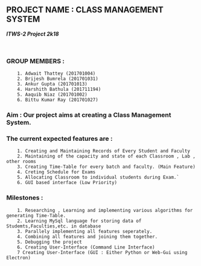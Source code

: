 ## PROJECT NAME : CLASS MANAGEMENT SYSTEM ##

<b><i>ITWS-2 Project 2k18 </i></b>  
  
<br>  
    
### GROUP MEMBERS : ### 
        
        1. Adwait Thattey (201701004)  
        2. Brijesh Bumrela (201701031)  
        3. Ankur Gupta (201701013)  
        4. Harshith Bathula (201711194)  
        5. Aaquib Niaz (201701002)  
        6. Bittu Kumar Ray (201701027)  
        

### Aim : Our project aims at creating a Class Management System. ###

### The current expected features are : ###
        1. Creating and Maintaining Records of Every Student and Faculty
        2. Maintaining of the capacity and state of each Classroom , Lab , other rooms
        3. Creating Time-Table for every batch and faculty. (Main Feature)
        4. Creting Schedule for Exams
        5. Allocating Classroom to individual students during Exam.`
        6. GUI based interface (Low Priority)

### Milestones : ###
        1. Researching , Learning and implementing various algorithms for generating Time-Table.
        2. Learning MySql language for storing data of Studemts,Faculties,etc. in database
        3. Parallely implementing all features seperately.
        4. Combining all features and joining them together.
        5. Debugging the project
        6. Creating User-Interface (Command Line Interface)
        7 Creating User-Interface (GUI : Either Python or Web-Gui using Electron)
